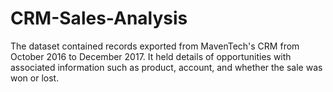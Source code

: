 # CRM-Sales-Analysis
The dataset contained records exported from MavenTech's CRM from October 2016 to December 2017. It held details of opportunities with associated information such as product, account, and whether the sale was won or lost.
